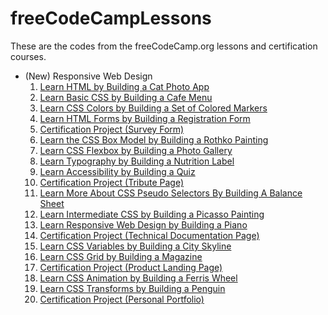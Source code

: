 # freeCodeCampLessons

These are the codes from the freeCodeCamp.org lessons and certification courses.

 - (New) Responsive Web Design
	1. [Learn HTML by Building a Cat Photo App](https://github.com/meemaw2020/freeCodeCampLessons/blob/main/(New)%20Responsive%20Web%20Design/01.%20Learn%20HTML%20by%20Building%20a%20Cat%20Photo%20App)
	2. [Learn Basic CSS by Building a Cafe Menu](https://github.com/meemaw2020/freeCodeCampLessons/blob/main/(New)%20Responsive%20Web%20Design/02.%20Learn%20Basic%20CSS%20by%20Building%20a%20Cafe%20Menu)
	3. [Learn CSS Colors by Building a Set of Colored Markers](https://github.com/meemaw2020/freeCodeCampLessons/blob/main/(New)%20Responsive%20Web%20Design/03.%20Learn%20CSS%20Colors%20by%20Building%20a%20Set%20of%20Colored%20Markers)
	4. [Learn HTML Forms by Building a Registration Form](https://github.com/meemaw2020/freeCodeCampLessons/tree/main/(New)%20Responsive%20Web%20Design/04.%20Learn%20HTML%20Forms%20by%20Building%20a%20Registration%20Form)
	5. [Certification Project (Survey Form)](https://github.com/meemaw2020/freeCodeCampLessons/tree/main/(New)%20Responsive%20Web%20Design/05.%20Certification%20Project%20(Survey%20Form))
	6. [Learn the CSS Box Model by Building a Rothko Painting](https://github.com/meemaw2020/freeCodeCampLessons/tree/main/(New)%20Responsive%20Web%20Design/06.%20Learn%20the%20CSS%20Box%20Model%20by%20Building%20a%20Rothko%20Painting)
	7. [Learn CSS Flexbox by Building a Photo Gallery](https://github.com/meemaw2020/freeCodeCampLessons/tree/main/(New)%20Responsive%20Web%20Design/07.%20Learn%20CSS%20Flexbox%20by%20Building%20a%20Photo%20Gallery)
	8. [Learn Typography by Building a Nutrition Label](https://github.com/meemaw2020/freeCodeCampLessons/tree/main/(New)%20Responsive%20Web%20Design/08.%20Learn%20Typography%20by%20Building%20a%20Nutrition%20Label)
	9. [Learn Accessibility by Building a Quiz](https://github.com/meemaw2020/freeCodeCampLessons/tree/main/(New)%20Responsive%20Web%20Design/09.%20Learn%20Accessibility%20by%20Building%20a%20Quiz)
	10. [Certification Project (Tribute Page)](https://github.com/meemaw2020/freeCodeCampLessons/tree/main/(New)%20Responsive%20Web%20Design/10.%20Certification%20Project%20(Tribute%20Page))
	11. [Learn More About CSS Pseudo Selectors By Building A Balance Sheet](https://github.com/meemaw2020/freeCodeCampLessons/tree/main/(New)%20Responsive%20Web%20Design/11.%20Learn%20More%20About%20CSS%20Pseudo%20Selectors%20By%20Building%20A%20Balance%20Sheet)
	12. [Learn Intermediate CSS by Building a Picasso Painting](https://github.com/meemaw2020/freeCodeCampLessons/tree/main/(New)%20Responsive%20Web%20Design/12.%20Learn%20Intermediate%20CSS%20by%20Building%20a%20Picasso%20Painting)
	13. [Learn Responsive Web Design by Building a Piano](https://github.com/meemaw2020/freeCodeCampLessons/tree/main/(New)%20Responsive%20Web%20Design/13.%20Learn%20Responsive%20Web%20Design%20by%20Building%20a%20Piano)
	14. [Certification Project (Technical Documentation Page)](https://github.com/meemaw2020/freeCodeCampLessons/tree/main/(New)%20Responsive%20Web%20Design/14.%20Certification%20Project%20(Technical%20Documentation%20Page))
	15. [Learn CSS Variables by Building a City Skyline](https://github.com/meemaw2020/freeCodeCampLessons/tree/meemaw2020-patch-1/(New)%20Responsive%20Web%20Design/15.%20Learn%20CSS%20Variables%20by%20Building%20a%20City%20Skyline)
	16. [Learn CSS Grid by Building a Magazine](https://github.com/meemaw2020/freeCodeCampLessons/tree/meemaw2020-patch-1/(New)%20Responsive%20Web%20Design/16.%20Learn%20CSS%20Grid%20by%20Building%20a%20Magazine)
	17. [Certification Project (Product Landing Page)](https://github.com/meemaw2020/freeCodeCampLessons/tree/meemaw2020-patch-1/(New)%20Responsive%20Web%20Design/17.%20Certification%20Project%20(Product%20Landing%20Page))
	18. [Learn CSS Animation by Building a Ferris Wheel](https://github.com/meemaw2020/freeCodeCampLessons/tree/meemaw2020-patch-1/(New)%20Responsive%20Web%20Design/18.%20Learn%20CSS%20Animation%20by%20Building%20a%20Ferris%20Wheel)
	19. [Learn CSS Transforms by Building a Penguin](https://github.com/meemaw2020/freeCodeCampLessons/tree/meemaw2020-patch-1/(New)%20Responsive%20Web%20Design/19.%20Learn%20CSS%20Transforms%20by%20Building%20a%20Penguin)
	20. [Certification Project (Personal Portfolio)](https://github.com/meemaw2020/freeCodeCampLessons/tree/meemaw2020-patch-1/(New)%20Responsive%20Web%20Design/20.%20Certification%20Project%20(Personal%20Portfolio))
